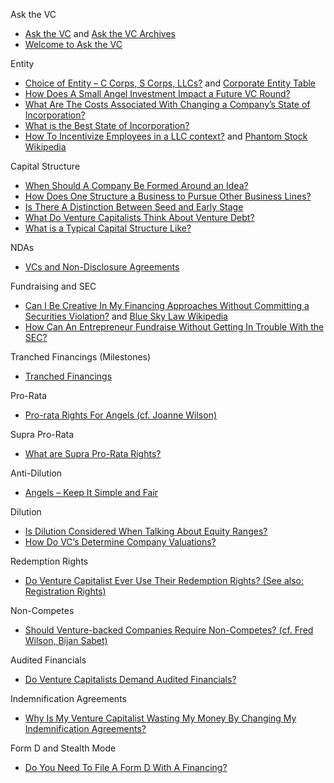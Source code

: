 Ask the VC
*   [Ask the VC](http://www.askthevc.com) and [Ask the VC Archives](http://www.askthevc.com/wp/archives)
*   [Welcome to Ask the VC](http://www.askthevc.com/wp/archives/2006/11/welcome-to-ask-the-vc.html)

Entity
*   [Choice of Entity – C Corps, S Corps, LLCs?](http://www.askthevc.com/wp/archives/2008/11/choice-of-entity-c-corps-s-corps-llcs.html) and [Corporate Entity Table](http://www.themoneyalert.com/Corp-Entity-Table.html)
*   [How Does A Small Angel Investment Impact a Future VC Round?](http://www.askthevc.com/wp/archives/2008/03/how-does-a-small-angel-investment-impact-a-future-vc-round.html)
*   [What Are The Costs Associated With Changing a Company’s State of Incorporation?](http://www.askthevc.com/wp/archives/2007/08/what-are-the-costs-associated-with-changing-a-companys-state-of-incorporation.html)
*   [What is the Best State of Incorporation?](http://www.askthevc.com/wp/archives/2007/05/what-is-the-best-state-of-incorporation.html)
*   [How To Incentivize Employees in a LLC context?](http://www.askthevc.com/wp/archives/2007/01/how-to-incentivize-employees-in-a-llc-context.html) and [Phantom Stock Wikipedia](https://en.wikipedia.org/wiki/Phantom_stock)

Capital Structure
*   [When Should A Company Be Formed Around an Idea?](http://www.askthevc.com/wp/archives/2012/06/when-should-a-company-be-formed-around-an-idea.html)
*   [How Does One Structure a Business to Pursue Other Business Lines?](http://www.askthevc.com/wp/archives/2007/09/how-does-one-structure-a-business-to-pursue-other-business-lines.html)
*   [Is There A Distinction Between Seed and Early Stage](http://www.askthevc.com/wp/archives/2007/07/is-there-a-distinction-between-seed-and-early-stage.html)
*   [What Do Venture Capitalists Think About Venture Debt?](http://www.askthevc.com/wp/archives/2007/07/what-do-venture-capitalists-think-about-venture-debt.html )
*   [What is a Typical Capital Structure Like?](http://www.askthevc.com/wp/archives/2006/12/what-is-a-typical-capital-structure-like.html)

NDAs
*   [VCs and Non-Disclosure Agreements](http://www.askthevc.com/wp/archives/2007/01/vcs-and-non-disclosure-agreements.html)

Fundraising and SEC
*   [Can I Be Creative In My Financing Approaches Without Committing a Securities Violation?](http://www.askthevc.com/wp/archives/2007/06/can-i-be-creative-in-my-financing-approaches-without-committing-a-securities-violation.html) and [Blue Sky Law Wikipedia](https://en.wikipedia.org/wiki/Blue_sky_law)
*   [How Can An Entrepreneur Fundraise Without Getting In Trouble With the SEC?](http://www.askthevc.com/wp/archives/2007/10/how-can-an-entrepreneur-fundraise-without-getting-in-trouble-with-the-sec.html)

Tranched Financings (Milestones)
*   [Tranched Financings](http://www.askthevc.com/wp/archives/2008/04/tranched-financings.html)

Pro-Rata
*   [Pro-rata Rights For Angels (cf. Joanne Wilson)](http://www.askthevc.com/wp/archives/2012/06/pro-rata-rights-for-angels.html)

Supra Pro-Rata
*   [What are Supra Pro-Rata Rights?](http://www.askthevc.com/wp/archives/2007/06/what-are-supra-pro-rata-rights.html)

Anti-Dilution
*   [Angels – Keep It Simple and Fair](http://www.askthevc.com/wp/archives/2008/12/angels-keep-it-simple-and-fair.html)

Dilution
*   [Is Dilution Considered When Talking About Equity Ranges?](http://www.askthevc.com/wp/archives/2008/08/is-dilution-considered-when-talking-about-equity-ranges.html)
*   [How Do VC’s Determine Company Valuations?](http://www.askthevc.com/wp/archives/2007/01/how-do-vcs-determine-company-valuations.html)

Redemption Rights
*   [Do Venture Capitalist Ever Use Their Redemption Rights? (See also: Registration Rights)](http://www.askthevc.com/wp/archives/2007/05/do-venture-capitalist-ever-use-their-redemption-rights.html)

Non-Competes
*   [Should Venture-backed Companies Require Non-Competes? (cf. Fred Wilson, Bijan Sabet)](http://www.askthevc.com/wp/archives/2007/12/should-venture-backed-companies-require-non-competes.html)

Audited Financials
*   [Do Venture Capitalists Demand Audited Financials?](http://www.askthevc.com/wp/archives/2008/02/do-venture-capitalists-demand-audited-financials.html)

Indemnification Agreements
*   [Why Is My Venture Capitalist Wasting My Money By Changing My Indemnification Agreements?](http://www.askthevc.com/wp/archives/2008/12/why-is-my-venture-capitalist-wasting-my-money-by-changing-my-indemnification-agreements.html)

Form D and Stealth Mode
*   [Do You Need To File A Form D With A Financing?](http://www.askthevc.com/wp/archives/2012/08/do-you-need-to-file-a-form-d-with-a-financing.html)

